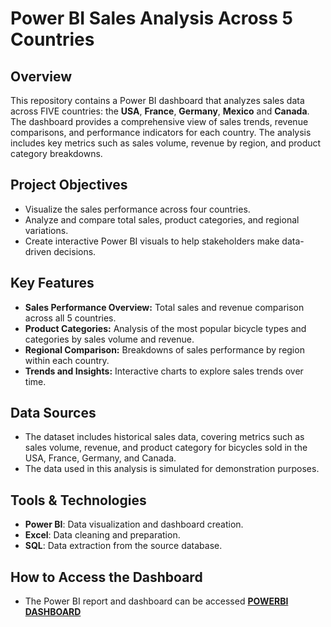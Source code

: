 # Power BI Sales Analysis Across 5 Countries

## Overview
This repository contains a Power BI dashboard that analyzes sales data across FIVE countries: the **USA**, **France**, **Germany**, **Mexico** and **Canada**. The dashboard provides a comprehensive view of sales trends, revenue comparisons, and performance indicators for each country. The analysis includes key metrics such as sales volume, revenue by region, and product category breakdowns.

## Project Objectives
- Visualize the sales performance across four countries.
- Analyze and compare total sales, product categories, and regional variations.
- Create interactive Power BI visuals to help stakeholders make data-driven decisions.

## Key Features
- **Sales Performance Overview:** Total sales and revenue comparison across all 5 countries.
- **Product Categories:** Analysis of the most popular bicycle types and categories by sales volume and revenue.
- **Regional Comparison:** Breakdowns of sales performance by region within each country.
- **Trends and Insights:** Interactive charts to explore sales trends over time.

## Data Sources
- The dataset includes historical sales data, covering metrics such as sales volume, revenue, and product category for bicycles sold in the USA, France, Germany, and Canada.
- The data used in this analysis is simulated for demonstration purposes.

## Tools & Technologies
- **Power BI**: Data visualization and dashboard creation.
- **Excel**: Data cleaning and preparation.
- **SQL**: Data extraction from the source database.

## How to Access the Dashboard
- The Power BI report and dashboard can be accessed **[POWERBI DASHBOARD](https://app.powerbi.com/links/rcD0BHTwBC?ctid=73398a8a-1bd5-47d0-a76c-cc59d4343b72&pbi_source=linkShare&bookmarkGuid=e472434d-9c48-4b17-8759-5cfe628aca3f)** 
